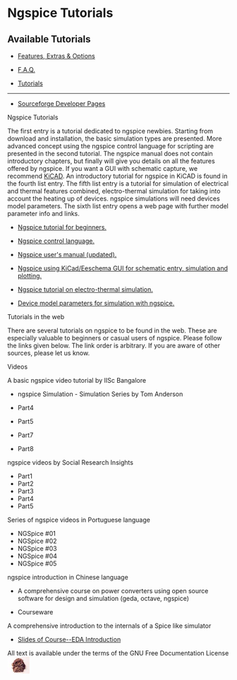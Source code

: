 # Ngspice Tutorials

## Available Tutorials

- [Features, Extras & Options](extras.html)

- [F.A.Q.](faq.html)

- [Tutorials](#)

- ------------------------------------------------------------------------

- [Sourceforge Developer Pages](https://sourceforge.net/projects/ngspice/)

Ngspice Tutorials

The first entry is a tutorial dedicated to ngspice newbies. Starting from download and installation, the basic simulation types are presented. More advanced concept using the ngspice control language for scripting are presented in the second tutorial. The ngspice manual does not contain introductory chapters, but finally will give you details on all the features offered by ngspice. If you want a GUI with schematic capture, we recommend [KiCAD](http://kicad.org/). An introductory tutorial for ngspice in KiCAD is found in the fourth list entry. The fifth list entry is a tutorial for simulation of electrical and thermal features combined, electro-thermal simulation for taking into account the heating up of devices. ngspice simulations will need devices model parameters. The sixth list entry opens a web page with further model parameter info and links.

- [Ngspice tutorial for beginners.](./ngspice-tutorial.html)

- [Ngspice control language.](./ngspice-control-language-tutorial.html)

- [Ngspice user's manual (updated).](./docs/ngspice-manual.pdf)

- [Ngspice using KiCad/Eeschema GUI for schematic entry, simulation and plotting.](./ngspice-eeschema.html)

- [Ngspice tutorial on electro-thermal simulation.](./ngspice-electrothermal-tutorial.html)

- [Device model parameters for simulation with ngspice.](./modelparams.html)

Tutorials in the web

There are several tutorials on ngspice to be found in the web. These are especially valuable to beginners or casual users of ngspice. Please follow the links given below. The link order is arbitrary. If you are aware of other sources, please let us know.

Videos

A basic ngspice video tutorial by IISc Bangalore

- ngspice Simulation - Simulation Series by Tom Anderson

- Part4
- Part5
- Part7
- Part8

ngspice videos by Social Research Insights

- Part1
- Part2
- Part3
- Part4
- Part5

Series of ngspice videos in Portuguese language

- NGSpice \#01
- NGSpice \#02
- NGSpice \#03
- NGSpice \#04
- NGSpice \#05

ngspice introduction in Chinese language

- A comprehensive course on power converters using open source software for design and simulation (geda, octave, ngspice)

- Courseware

A comprehensive introduction to the internals of a Spice like simulator

- [Slides of Course--EDA Introduction](http://aice.sjtu.edu.cn/msda/html/courseware.htm)

[](http://sourceforge.net) All text is available under the terms of the GNU Free Documentation License ![](../images/spice.jpg)
